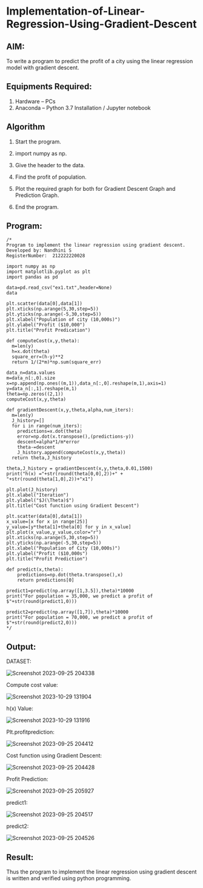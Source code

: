 # Implementation-of-Linear-Regression-Using-Gradient-Descent

## AIM:
To write a program to predict the profit of a city using the linear regression model with gradient descent.

## Equipments Required:
1. Hardware – PCs
2. Anaconda – Python 3.7 Installation / Jupyter notebook

## Algorithm
1. Start the program.

2. import numpy as np.

3. Give the header to the data.

4. Find the profit of population.

5. Plot the required graph for both for Gradient Descent Graph and Prediction Graph.

6. End the program.


## Program:
```
/*
Program to implement the linear regression using gradient descent.
Developed by: Nandhini S
RegisterNumber:  212222220028

import numpy as np
import matplotlib.pyplot as plt
import pandas as pd

data=pd.read_csv("ex1.txt",header=None)
data

plt.scatter(data[0],data[1])
plt.xticks(np.arange(5,30,step=5))
plt.yticks(np.arange(-5,30,step=5))
plt.xlabel("Population of city (10,000s)")
plt.ylabel("Profit ($10,000")
plt.title("Profit Predication")

def computeCost(x,y,theta):
  m=len(y)
  h=x.dot(theta)
  square_err=(h-y)**2
  return 1/(2*m)*np.sum(square_err)
  
data_n=data.values
m=data_n[:,0].size
x=np.append(np.ones((m,1)),data_n[:,0].reshape(m,1),axis=1)
y=data_n[:,1].reshape(m,1)
theta=np.zeros((2,1))
computeCost(x,y,theta)

def gradientDescent(x,y,theta,alpha,num_iters):
  m=len(y)
  J_history=[]
  for i in range(num_iters):
    predictions=x.dot(theta)
    error=np.dot(x.transpose(),(predictions-y))
    descent=alpha*1/m*error
    theta-=descent
    J_history.append(computeCost(x,y,theta))
  return theta,J_history

theta,J_history = gradientDescent(x,y,theta,0.01,1500)
print("h(x) ="+str(round(theta[0,0],2))+" + "+str(round(theta[1,0],2))+"x1")

plt.plot(J_history)
plt.xlabel("Iteration")
plt.ylabel("$J(\Theta)$")
plt.title("Cost function using Gradient Descent")

plt.scatter(data[0],data[1])
x_value=[x for x in range(25)]
y_value=[y*theta[1]+theta[0] for y in x_value]
plt.plot(x_value,y_value,color="r")
plt.xticks(np.arange(5,30,step=5))
plt.yticks(np.arange(-5,30,step=5))
plt.xlabel("Population of City (10,000s)")
plt.ylabel("Profit ($10,000s")
plt.title("Profit Prediction")

def predict(x,theta):
    predictions=np.dot(theta.transpose(),x)
    return predictions[0]

predict1=predict(np.array([1,3.5]),theta)*10000
print("For population = 35,000, we predict a profit of $"+str(round(predict1,0)))

predict2=predict(np.array([1,7]),theta)*10000
print("For population = 70,000, we predict a profit of $"+str(round(predict2,0)))
*/
```

## Output:
DATASET:



![Screenshot 2023-09-25 204338](https://github.com/nandhu6523/Implementation-of-Linear-Regression-Using-Gradient-Descent/assets/123856724/2fd6f408-5a7b-44eb-8f1f-d9e0fe0e5f90)

Compute cost value:
  
  ![Screenshot 2023-10-29 131904](https://github.com/nandhu6523/Implementation-of-Linear-Regression-Using-Gradient-Descent/assets/123856724/01e4f249-2785-475f-b8c2-59fe2d6efacd)

h(x) Value:
  
  ![Screenshot 2023-10-29 131916](https://github.com/nandhu6523/Implementation-of-Linear-Regression-Using-Gradient-Descent/assets/123856724/c1c442d3-f095-45bd-aa84-1d027a6ef41b)


Plt.profitprediction:

![Screenshot 2023-09-25 204412](https://github.com/nandhu6523/Implementation-of-Linear-Regression-Using-Gradient-Descent/assets/123856724/795267cd-1600-410f-a4aa-e295eac2993a)

Cost function using Gradient Descent:

![Screenshot 2023-09-25 204428](https://github.com/nandhu6523/Implementation-of-Linear-Regression-Using-Gradient-Descent/assets/123856724/b809bd14-141a-4c07-b91d-e41cfc4f24c5)

Profit Prediction:

![Screenshot 2023-09-25 205927](https://github.com/nandhu6523/Implementation-of-Linear-Regression-Using-Gradient-Descent/assets/123856724/bcf3cc71-0588-4389-aca4-69ed0a2b132e)

predict1:

![Screenshot 2023-09-25 204517](https://github.com/nandhu6523/Implementation-of-Linear-Regression-Using-Gradient-Descent/assets/123856724/6031c451-2ad2-41fb-a836-17570e753a8c)

predict2:

![Screenshot 2023-09-25 204526](https://github.com/nandhu6523/Implementation-of-Linear-Regression-Using-Gradient-Descent/assets/123856724/87465221-332f-4ba0-87f9-db34877a54f0)


## Result:
Thus the program to implement the linear regression using gradient descent is written and verified using python programming.
